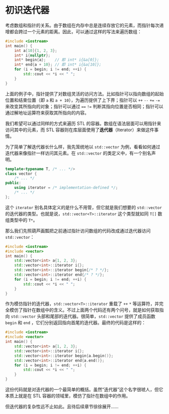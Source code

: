 # 初识迭代器

考虑数组和指针的关系。由于数组在内存中总是连续存放它的元素，而指针每次递增都会跨过一个元素的距离。因此，可以通过这样的写法来遍历数组：
```cpp
#include <iostream>
int main() {
    int a[10]{1, 2, 3};
    int* i{nullptr};
    int* begin{a};    // 即 int* i{&a[0]};
    int* end{a + 10}; // 即 int* i{&a[10]};
    for (i = begin; i != end; ++i) {
        std::cout << *i << " ";
    }
}
```

上面的例子中，指针提供了对数组灵活的访问方法。比如指针可以指向数组的起始位置和结束位置（即 `a` 和 `a + 10`），为遍历提供了上下界；指针可以 `++` `--` `+=` `-=` 来改变其所指向的对象；指针可以通过 `==` `!=` 判断其指向位置是否相同；指针可以通过解地址运算符来获取其所指向的内容。

我们希望可以通过同样的方式来遍历 STL 的容器。数组在语法层面可以用指针来访问其中的元素，而 STL 容器则在库层面使用了**迭代器**（Iterator）来做这件事情。

为了简单了解迭代器长什么样，我先笼统地以 `std::vector` 为例，看看如何通过迭代器来像指针一样访问其元素。在 `std::vector` 的类定义中，有一个别名声明。
```cpp
template<typename T, /* ... */>
class vector {
    /* ... */
public:
    using iterator = /* implementation-defined */;
    /* ... */
};
```

这个 `iterator` 别名具体定义的是什么不用管，但它就是我们想要的 `std::vector` 的迭代器的类型。也就是说，`std::vector<T>::iterator` 这个类型就如同 `T[]` 数组类型中的 `T*`。

那么我们先照葫芦画瓢把之前通过指针访问数组的代码改成通过迭代器访问 `std::vector`：
```cpp
#include <iostream>
#include <vector>
int main() {
    std::vector<int> a{1, 2, 3};
    std::vector<int>::iterator i{};
    std::vector<int>::iterator begin{/* ? */};    
    std::vector<int>::iterator end{/* ? */};
    for (i = begin; i != end; ++i) {
        std::cout << *i << " ";
    }
}
```
作为模仿指针的迭代器，`std::vector<T>::iterator` 重载了 `++` `*` 等运算符，并完全模仿了指针在数组中的含义。不过上面两个代码还有两个问号，就是如何获取指向 `std::vector` 头部和尾部的迭代器。很简单，`std::vector` 提供了成员函数 `begin` 和 `end` ，它们分别返回指向首尾的迭代器。最终的代码是这样的：

```cpp codemo(show)
#include <iostream>
#include <vector>
int main() {
    std::vector<int> a{1, 2, 3};
    std::vector<int>::iterator i{};
    std::vector<int>::iterator begin{a.begin()};    
    std::vector<int>::iterator end{a.end()};
    for (i = begin; i != end; ++i) {
        std::cout << *i << " ";
    }
}
```
这份代码就是对迭代器的一个最简单的概括。虽然“迭代器”这个名字很唬人，但它本质上就是在 STL 容器的领域里，模仿了指针在数组中的作用。

但迭代器的复杂性远不止如此。且待后续章节徐徐展开……
